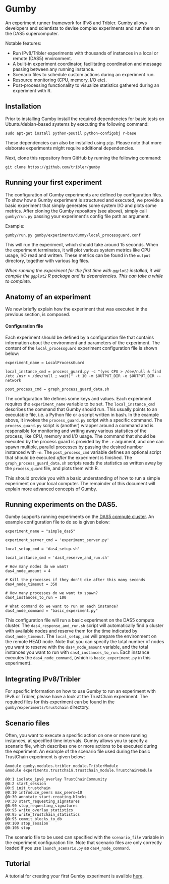 Gumby
=====

An experiment runner framework for IPv8 and Tribler.
Gumby allows developers and scientists to devise complex experiments and run them on the DAS5 supercomputer.

Notable features:
- Run IPv8/Tribler experiments with thousands of instances in a local or remote (DAS5) environment.
- A built-in experiment coordinator, facilitating coordination and message passing between any running instance.
- Scenario files to schedule custom actions during an experiment run.
- Resource monitoring (CPU, memory, I/O etc).
- Post-processing functionality to visualize statistics gathered during an experiment with R.

## Installation
Prior to installing Gumby install the required dependencies for basic tests on Ubuntu/debian-based systems by executing the following command:
```
sudo apt-get install python-psutil python-configobj r-base
```

These dependencies can also be installed using `pip`.
Please note that more elaborate experiments might require additional dependencies.

Next, clone this repository from GitHub by running the following command:

```
git clone https://github.com/tribler/gumby
```

## Running your first experiment

The configuration of Gumby experiments are defined by configuration files.
To show how a Gumby experiment is structured and executed, we provide a basic experiment that simply generates some system I/O and plots some metrics.
After cloning the Gumby repository (see above), simply call `gumby/run.py` passing your experiment's config file path as argument.

Example:

```
gumby/run.py gumby/experiments/dummy/local_processguard.conf
```

This will run the experiment, which should take around 15 seconds.
When the experiment terminates, it will plot various system metrics like CPU usage, I/O read and written.
These metrics can be found in the `output` directory, together with various log files.

_When running the experiment for the first time with `ggplot2` installed, it will compile the `ggplot2` R package and its dependencies.
This can take a while to complete._

## Anatomy of an experiment

We now briefly explain how the experiment that was executed in the previous section, is composed.

#### Configuration file

Each experiment should be defined by a configuration file that contains information about the environment and parameters of the experiment.
The content of the `local_processguard` experiment configuration file is shown below:

```
experiment_name = LocalProcessGuard

local_instance_cmd = process_guard.py -c "(yes CPU > /dev/null & find /etc /usr > /dev/null ; wait)" -t 10 -m $OUTPUT_DIR -o $OUTPUT_DIR --network

post_process_cmd = graph_process_guard_data.sh
```

The configuration file defines some keys and values.
Each experiment requires the `experiment_name` variable to be set.
The `local_instance_cmd` describes the command that Gumby should run.
This usually points to an executable file, i.e. a Python file or a script written in bash.
In the example above, it invokes the `process_guard.py` script with a specific command.
The `process_guard.py` script is (another) wrapper around a command and is responsible for monitoring and writing away various statistics of the process, like CPU, memory and I/O usage.
The command that should be executed by the process guard is provided by the `-c` argument, and one can spawn multiple, parallel processes by passing the desired number instanced with `-n`.
The `post_process_cmd` variable defines an optional script that should be executed *after* the experiment is finished.
The `graph_process_guard_data.sh` scripts reads the statistics as written away by the `process_guard` file, and plots them with R.

This should provide you with a basic understanding of how to run a simple experiment on your local computer.
The remainder of this document will explain more advanced concepts of Gumby.

## Running experiments on the DAS5.

Gumby supports running experiments on the [DAS5 compute cluster](https://www.cs.vu.nl/das5).
An example configuration file to do so is given below:

```
experiment_name = "simple_das5"

experiment_server_cmd = 'experiment_server.py'

local_setup_cmd = 'das4_setup.sh'

local_instance_cmd = 'das4_reserve_and_run.sh'

# How many nodes do we want?
das4_node_amount = 4

# Kill the processes if they don't die after this many seconds
das4_node_timeout = 350

# How many processes do we want to spawn?
das4_instances_to_run = 100

# What command do we want to run on each instance?
das4_node_command = "basic_experiment.py"
```

This configuration file will run a basic experiment on the DAS5 compute cluster.
The `das4_response_and_run.sh` script will automatically find a cluster with available nodes and reserve them for the time indicated by `das4_node_timeout`.
The `local_setup_cmd` will prepare the environment on the remote HEAD node.
Note that you can specify the total number of nodes you want to reserve with the `das4_node_amount` variable, and the total instances you want to run with `das4_instances_to_run`.
Each instance executes the `das4_node_command`, (which is `basic_experiment.py` in this experiment).

## Integrating IPv8/Tribler

For specific information on how to use Gumby to run an experiment with IPv8 or Tribler, please have a look at the TrustChain experiment.
The required files for this experiment can be found in the `gumby/experiments/trustchain` directory.

## Scenario files

Often, you want to execute a specific action on one or more running instances, at specified time intervals.
Gumby allows you to specify a scenario file, which describes one or more actions to be executed during the experiment.
An example of the scenario file used during the basic TrustChain experiment is given below:

```
&module gumby.modules.tribler_module.TriblerModule
&module experiments.trustchain.trustchain_module.TrustchainModule

@0:1 isolate_ipv8_overlay TrustChainCommunity
@0:2 start_session
@0:5 init_trustchain
@0:10 introduce_peers max_peers=10
@0:30 annotate start-creating-blocks
@0:30 start_requesting_signatures
@0:90 stop_requesting_signatures
@0:95 write_overlay_statistics
@0:95 write_trustchain_statistics
@0:95 commit_blocks_to_db
@0:100 stop_session
@0:105 stop
```

The scenario file to be used can specified with the `scenario_file` variable in the experiment configuration file.
Note that scenario files are only correctly loaded if you use `launch_scenario.py` as `das4_node_command`.

## Tutorial
A tutorial for creating your first Gumby experiment is availble [here](docs/hello_world.rst).
